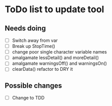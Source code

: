 # ToDo list to update tool

## Needs doing
- [ ] Switch away from var
- [ ] Break up StopTime()
- [ ] change poor single character variable names
- [ ] amalgamate lessDetail() and moreDetail()
- [ ] amalgamate warningsOff() and warningsOn()
- [ ] clearData() refactor to DRY it

## Possible changes
- [ ] Change to TDD
